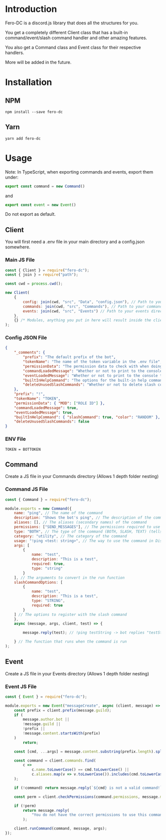 <!-- @format -->

# Introduction

Fero-DC is a discord.js library that does all the structures for you.

You get a completely different Client class that has a built-in
command/event/slash command handler and other amazing features.

You also get a Command class and Event class for their respective handlers.

More will be added in the future.

# Installation

## NPM

`npm install --save fero-dc`

## Yarn

`yarn add fero-dc`

# Usage

Note: In TypeScript, when exporting commands and events, export them under:
```ts
export const command = new Command()
```
and
```ts
export const event = new Event()
```

Do not export as default.

## Client

You will first need a .env file in your main directory and a config.json
somewhere.

### Main JS File

```js
const { Client } = require("fero-dc");
const { join } = require("path");

const cwd = process.cwd();

new Client(
	{
		config: join(cwd, "src", "Data", "config.json"), // Path to your config file (use absolute paths)
		commands: join(cwd, "src", "Commands"), // Path to your commands directory
		events: join(cwd, "src", "Events") // Path to your events directory
	},
	{} /* Modules, anything you put in here will result inside the client (ex: { discord: require("discord.js") } -> client.discord is now the discord.js library)*/
);
```

### Config JSON File

```json
{
	"_comments": {
		"prefix": "The default prefix of the bot",
		"tokenName": "The name of the token variable in the .env file",
		"permissionData": "The permission data to check with when doing client.checkPermissions, basically set any key to an array of role IDs or permissions",
		"commandLoadedMessage": "Whether or not to print to the console that a command was loaded",
		"eventLoadedMessage": "Whether or not to print to the console that an event was loaded",
		"builtInHelpCommand": "The options for the built-in help command, can either be false or MessageEmbedOptions + slashCommand: boolean",
		"deleteUnusedSlashCommands": "Whether or not to delete slash commands that don't appear in the commands directory"
	},
	"prefix": "!",
	"tokenName": "TOKEN",
	"permissionData": { "MOD": ["ROLE ID"] },
	"commandLoadedMessage": true,
	"eventLoadedMessage": true,
	"builtInHelpCommand": { "slashCommand": true, "color": "RANDOM" },
	"deleteUnusedSlashCommands": false
}
```

### ENV File

```env
TOKEN = BOTTOKEN
```

## Command

Create a JS file in your Commands directory (Allows 1 depth folder nesting)

### Command JS File

```js
const { Command } = require("fero-dc");

module.exports = new Command({
    name: "ping", // The name of the command
    description: "Shows the bot's ping", // The description of the command
    aliases: [], // The aliases (secondary names) of the command
    permissions: ["SEND_MESSAGES"], // The permissions required to use the command
    type: "BOTH", // The type of the command (BOTH, SLASH, TEXT) (tells the client if the command is a slash command or not)
    category: "utility", // The category of the command
    usage: "!ping <test: string>", // The way to use the command in Discord (A usage is already created with the args of the command, I don't recommend using this)
    args: [
        {
            name: "test",
            description: "This is a test",
            required: true,
            type: "string"
        }
    ], // The arguments to convert in the run function
    slashCommandOptions: [
        {
            name: "test",
            description: "This is a test",
            type: "STRING",
            required: true
        }
    ] // The options to register with the slash command
    },
    async (message, args, client, test) => {

        message.reply(test); // !ping testString -> bot replies "testString"

    } // The function that runs when the command is run
);
```

## Event

Create a JS file in your Events directory (Allows 1 depth folder nesting)

### Event JS File

```js
const { Event } = require("fero-dc");

module.exports = new Event("messageCreate", async (client, message) => {
	const prefix = client.prefix(message.guild);
	if (
		message.author.bot ||
		!message.guild ||
		!prefix ||
		!message.content.startsWith(prefix)
	)
		return;

	const [cmd, ...args] = message.content.substring(prefix.length).split(/ +/);

	const command = client.commands.find(
		c =>
			c.name.toLowerCase() == cmd.toLowerCase() ||
			c.aliases.map(v => v.toLowerCase()).includes(cmd.toLowerCase())
	);

	if (!command) return message.reply(`${cmd} is not a valid command!`);

	const perm = client.checkPermissions(command.permissions, message.member);

	if (!perm)
		return message.reply(
			"You do not have the correct permissions to use this command!"
		);

	client.runCommand(command, message, args);
});
```
